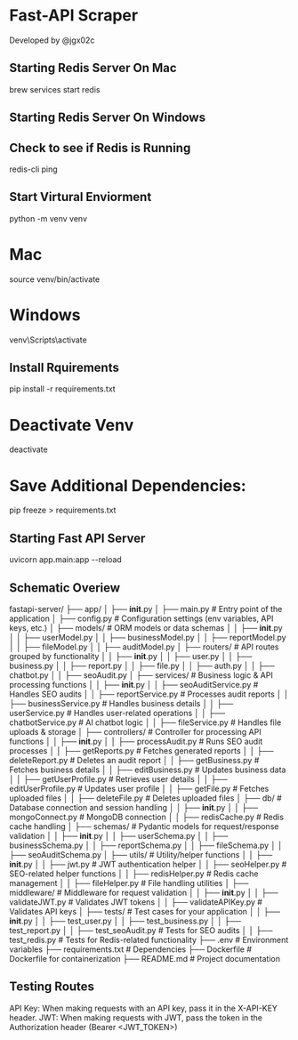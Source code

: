 # Fast-API Scraper

Developed by @jgx02c 

## Starting Redis Server On Mac

brew services start redis

## Starting Redis Server On Windows



## Check to see if Redis is Running
redis-cli ping

## Start Virtural Enviorment
python -m venv venv

# Mac
source venv/bin/activate

# Windows
venv\Scripts\activate

## Install Rquirements
pip install -r requirements.txt

# Deactivate Venv
deactivate

# Save Additional Dependencies:
pip freeze > requirements.txt

## Starting Fast API Server
uvicorn app.main:app --reload

## Schematic Overiew
fastapi-server/
├── app/
│   ├── __init__.py
│   ├── main.py             # Entry point of the application
│   ├── config.py           # Configuration settings (env variables, API keys, etc.)
│   ├── models/             # ORM models or data schemas
│   │   ├── __init__.py
│   │   ├── userModel.py
│   │   ├── businessModel.py
│   │   ├── reportModel.py
│   │   ├── fileModel.py
│   │   ├── auditModel.py
│   ├── routers/            # API routes grouped by functionality
│   │   ├── __init__.py
│   │   ├── user.py
│   │   ├── business.py
│   │   ├── report.py
│   │   ├── file.py
│   │   ├── auth.py
│   │   ├── chatbot.py
│   │   ├── seoAudit.py
│   ├── services/           # Business logic & API processing functions
│   │   ├── __init__.py
│   │   ├── seoAuditService.py  # Handles SEO audits
│   │   ├── reportService.py    # Processes audit reports
│   │   ├── businessService.py  # Handles business details
│   │   ├── userService.py      # Handles user-related operations
│   │   ├── chatbotService.py   # AI chatbot logic
│   │   ├── fileService.py      # Handles file uploads & storage
│   ├── controllers/           # Controller for processing API functions
│   │   ├── __init__.py
│   │   ├── processAudit.py      # Runs SEO audit processes
│   │   ├── getReports.py        # Fetches generated reports
│   │   ├── deleteReport.py      # Deletes an audit report
│   │   ├── getBusiness.py       # Fetches business details
│   │   ├── editBusiness.py      # Updates business data
│   │   ├── getUserProfile.py    # Retrieves user details
│   │   ├── editUserProfile.py   # Updates user profile
│   │   ├── getFile.py           # Fetches uploaded files
│   │   ├── deleteFile.py        # Deletes uploaded files
│   ├── db/                 # Database connection and session handling
│   │   ├── __init__.py
│   │   ├── mongoConnect.py       # MongoDB connection
│   │   ├── redisCache.py         # Redis cache handling
│   ├── schemas/            # Pydantic models for request/response validation
│   │   ├── __init__.py
│   │   ├── userSchema.py
│   │   ├── businessSchema.py
│   │   ├── reportSchema.py
│   │   ├── fileSchema.py
│   │   ├── seoAuditSchema.py
│   ├── utils/              # Utility/helper functions
│   │   ├── __init__.py
│   │   ├── jwt.py           # JWT authentication helper
│   │   ├── seoHelper.py      # SEO-related helper functions
│   │   ├── redisHelper.py    # Redis cache management
│   │   ├── fileHelper.py     # File handling utilities
│   ├── middleware/         # Middleware for request validation
│   │   ├── __init__.py
│   │   ├── validateJWT.py    # Validates JWT tokens
│   │   ├── validateAPIKey.py # Validates API keys
│   ├── tests/              # Test cases for your application
│   │   ├── __init__.py
│   │   ├── test_user.py
│   │   ├── test_business.py
│   │   ├── test_report.py
│   │   ├── test_seoAudit.py  # Tests for SEO audits
│   │   ├── test_redis.py     # Tests for Redis-related functionality
├── .env                    # Environment variables
├── requirements.txt        # Dependencies
├── Dockerfile              # Dockerfile for containerization
├── README.md               # Project documentation


## Testing Routes

API Key: When making requests with an API key, pass it in the X-API-KEY header.
JWT: When making requests with JWT, pass the token in the Authorization header (Bearer <JWT_TOKEN>)